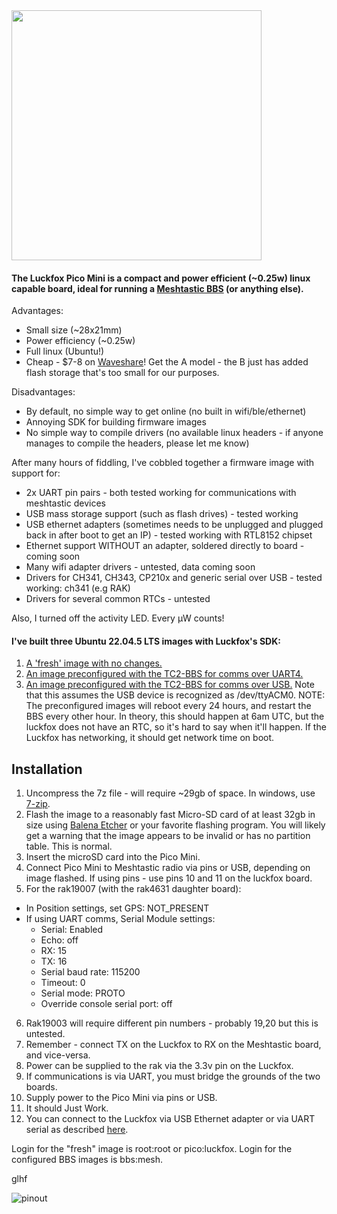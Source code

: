 <img src="https://github.com/noon92/luckfox/blob/main/splash.jpg" width="400">

#### The Luckfox Pico Mini is a compact and power efficient (~0.25w) linux capable board, ideal for running a [Meshtastic BBS](https://github.com/TheCommsChannel/TC2-BBS-mesh) (or anything else).

Advantages:
* Small size (~28x21mm)
* Power efficiency (~0.25w)
* Full linux (Ubuntu!)
* Cheap - $7-8 on [Waveshare](https://www.waveshare.com/luckfox-pico-min.htm)! Get the A model - the B just has added flash storage that's too small for our purposes.

Disadvantages:
* By default, no simple way to get online (no built in wifi/ble/ethernet)
* Annoying SDK for building firmware images
* No simple way to compile drivers (no available linux headers - if anyone manages to compile the headers, please let me know)

After many hours of fiddling, I've cobbled together a firmware image with support for:
* 2x UART pin pairs - both tested working for communications with meshtastic devices
* USB mass storage support (such as flash drives) - tested working
* USB ethernet adapters (sometimes needs to be unplugged and plugged back in after boot to get an IP) - tested working with RTL8152 chipset
* Ethernet support WITHOUT an adapter, soldered directly to board - coming soon
* Many wifi adapter drivers - untested, data coming soon
* Drivers for CH341, CH343, CP210x and generic serial over USB - tested working: ch341 (e.g RAK)
* Drivers for several common RTCs - untested

Also, I turned off the activity LED. Every μW counts!

#### I've built three Ubuntu 22.04.5 LTS images with Luckfox's SDK:
1. [A 'fresh' image with no changes.](https://drive.google.com/file/d/1Wp0fCF9LE-x4iwPgTxnTF7eixSthc9gC/view?usp=sharing)
2. [An image preconfigured with the TC2-BBS for comms over UART4.](https://drive.google.com/file/d/1RlhRYVnvSTviAUey-cvDCM10HQMEuSvV/view?usp=drive_link)
3. [An image preconfigured with the TC2-BBS for comms over USB.](https://drive.google.com/file/d/1FeKXmsZaS6a3FwgwfjkuimlVRJ-OS4HC/view?usp=drive_link) Note that this assumes the USB device is recognized as /dev/ttyACM0.
NOTE: The preconfigured images will reboot every 24 hours, and restart the BBS every other hour. In theory, this should happen at 6am UTC, but the luckfox does not have an RTC, so it's hard to say when it'll happen. If the Luckfox has networking, it should get network time on boot.

## Installation
1. Uncompress the 7z file - will require ~29gb of space. In windows, use [7-zip](https://www.7-zip.org/).
2. Flash the image to a reasonably fast Micro-SD card of at least 32gb in size using [Balena Etcher](https://etcher.balena.io/) or your favorite flashing program. You will likely get a warning that the image appears to be invalid or has no partition table. This is normal.
3. Insert the microSD card into the Pico Mini.
4. Connect Pico Mini to Meshtastic radio via pins or USB, depending on image flashed. If using pins - use pins 10 and 11 on the luckfox board.
5. For the rak19007 (with the rak4631 daughter board):
  * In Position settings, set GPS: NOT_PRESENT
  * If using UART comms, Serial Module settings:
    * Serial: Enabled
    * Echo: off
    * RX: 15
    * TX: 16
    * Serial baud rate: 115200
    * Timeout: 0
    * Serial mode: PROTO
    * Override console serial port: off
6. Rak19003 will require different pin numbers - probably 19,20 but this is untested.
7. Remember - connect TX on the Luckfox to RX on the Meshtastic board, and vice-versa.
8. Power can be supplied to the rak via the 3.3v pin on the Luckfox.
9. If communications is via UART, you must bridge the grounds of the two boards.
10. Supply power to the Pico Mini via pins or USB.
11. It should Just Work.
12. You can connect to the Luckfox via USB Ethernet adapter or via UART serial as described [here](https://wiki.luckfox.com/Luckfox-Pico/Luckfox-Pico-RV1103/Luckfox-Pico-Login-UART/).

Login for the "fresh" image is root:root or pico:luckfox.
Login for the configured BBS images is bbs:mesh.

glhf

![pinout](https://github.com/noon92/luckfox/blob/main/Luckfox-Pico-Mini-details-inter.jpg)
